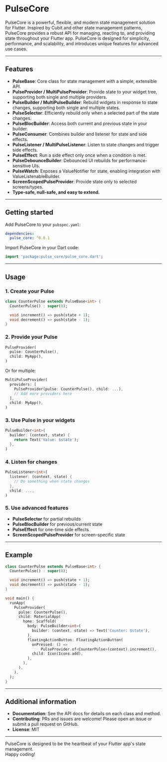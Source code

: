<!--
This README describes the package. If you publish this package to pub.dev,
this README's contents appear on the landing page for your package.

For information about how to write a good package README, see the guide for
[writing package pages](https://dart.dev/tools/pub/writing-package-pages).

For general information about developing packages, see the Dart guide for
[creating packages](https://dart.dev/guides/libraries/create-packages)
and the Flutter guide for
[developing packages and plugins](https://flutter.dev/to/develop-packages).
-->

# PulseCore

PulseCore is a powerful, flexible, and modern state management solution for Flutter. Inspired by Cubit and other state management patterns, PulseCore provides a robust API for managing, reacting to, and providing state throughout your Flutter app. PulseCore is designed for simplicity, performance, and scalability, and introduces unique features for advanced use cases.

---

## Features

- **PulseBase**: Core class for state management with a simple, extensible API.
- **PulseProvider / MultiPulseProvider**: Provide state to your widget tree, supporting both single and multiple providers.
- **PulseBuilder / MultiPulseBuilder**: Rebuild widgets in response to state changes, supporting both single and multiple states.
- **PulseSelector**: Efficiently rebuild only when a selected part of the state changes.
- **PulseBlocBuilder**: Access both current and previous state in your builder.
- **PulseConsumer**: Combines builder and listener for state and side effects.
- **PulseListener / MultiPulseListener**: Listen to state changes and trigger side effects.
- **PulseEffect**: Run a side effect only once when a condition is met.
- **PulseDebounceBuilder**: Debounced UI rebuilds for performance-sensitive UIs.
- **PulseWatch**: Exposes a ValueNotifier for state, enabling integration with ValueListenableBuilder.
- **ScreenScopedPulseProvider**: Provide state only to selected screens/types.
- **Type-safe, null-safe, and easy to extend.**

---

## Getting started

Add PulseCore to your `pubspec.yaml`:

```yaml
dependencies:
  pulse_core: ^0.0.1
```

Import PulseCore in your Dart code:

```dart
import 'package:pulse_core/pulse_core.dart';
```

---

## Usage

### 1. Create your Pulse

```dart
class CounterPulse extends PulseBase<int> {
  CounterPulse() : super(0);

  void increment() => push(state + 1);
  void decrement() => push(state - 1);
}
```

### 2. Provide your Pulse

```dart
PulseProvider(
  pulse: CounterPulse(),
  child: MyApp(),
)
```

Or for multiple:

```dart
MultiPulseProvider(
  providers: [
    PulseProvider(pulse: CounterPulse(), child: ...),
    // Add more providers here
  ],
  child: MyApp(),
)
```

### 3. Use Pulse in your widgets

```dart
PulseBuilder<int>(
  builder: (context, state) {
    return Text('Value: $state');
  },
)
```

### 4. Listen for changes

```dart
PulseListener<int>(
  listener: (context, state) {
    // Do something when state changes
  },
  child: ...,
)
```

### 5. Use advanced features

- **PulseSelector** for partial rebuilds
- **PulseBlocBuilder** for previous/current state
- **PulseEffect** for one-time side effects
- **ScreenScopedPulseProvider** for screen-specific state

---

## Example

```dart
class CounterPulse extends PulseBase<int> {
  CounterPulse() : super(0);

  void increment() => push(state + 1);
  void decrement() => push(state - 1);
}

void main() {
  runApp(
    PulseProvider(
      pulse: CounterPulse(),
      child: MaterialApp(
        home: Scaffold(
          body: PulseBuilder<int>(
            builder: (context, state) => Text('Counter: $state'),
          ),
          floatingActionButton: FloatingActionButton(
            onPressed: () =>
                PulseProvider.of<CounterPulse>(context).increment(),
            child: Icon(Icons.add),
          ),
        ),
      ),
    ),
  );
}
```

---

## Additional information

- **Documentation**: See the API docs for details on each class and method.
- **Contributing**: PRs and issues are welcome! Please open an issue or submit a pull request on GitHub.
- **License**: MIT

---

PulseCore is designed to be the heartbeat of your Flutter app's state management.  
Happy coding!
